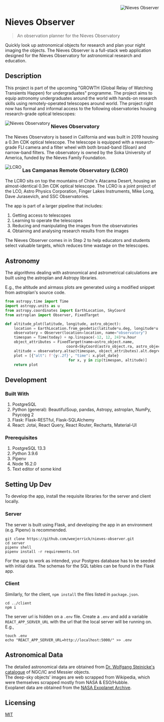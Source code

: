 <img src="https://i.ibb.co/17rkNKG/logo192.png" alt="Nieves Observer" align="right">

# Nieves Observer

> An observation planner for the Nieves Observatory

Quickly look up astronomical objects for research and plan your night imaging the objects. The Nieves Observer is a full-stack web application designed for the Nieves Observatory for astronomical research and education.

## Description

This project is part of the upcoming "GROWTH (Global Relay of Watching Transients Happen) for undergraduates" programme. The project aims to equip astronomy undergraduates around the world with hands-on research skills using remotely-operated telescopes around world. The project right now has formal and informal access to the following observatories housing research-grade optical telescopes:

<img align="left" src="https://i.ibb.co/TrxNDnT/nieves-md.jpg" alt="Nieves Observatory">

### Nieves Observatory

The Nieves Observatory is based in California and was built in 2019 housing a 0.3m CDK optical telescope. The telescope is equipped with a research-grade FLI camera and a filter wheel with both broad-band (Sloan) and narrow-band filters. The observatory is owned by the Soka University of America, funded by the Nieves Family Foundation.

  <img align="left" src="https://i.ibb.co/jLZzBq0/lcro-md.jpg" alt="LCRO">

### Las Campanas Remote Observatory (LCRO)

The LCRO sits on top the mountains of Chile's Atacama Desert, housing an almost-identical 0.3m CDK optical telescope. The LCRO is a joint project of the LCO, Astro Physics Corporation, Finger Lakes Instruments, Mike Long, Dave Jurasevich, and SSC Observatories.

The app is part of a larger pipeline that includes:

1. Getting access to telescopes
1. Learning to operate the telescopes
1. Reducing and manipulating the images from the observatories
1. Obtaining and analysing research results from the images

The Nieves Observer comes in in Step 2 to help educators and students select valuable targets, which reduces time wastage on the telescopes.

## Astronomy

The algorithms dealing with astronomical and astrometrical calculations are built using the astroplan and Astropy libraries.

E.g., the altitude and airmass plots are generated using a modified snippet from astroplan's source code.

```python
from astropy.time import Time
import astropy.units as u
from astropy.coordinates import EarthLocation, SkyCoord
from astroplan import Observer, FixedTarget

def altitude_plot(latitude, longitude, astro_object):
    location = EarthLocation.from_geodetic(latitude*u.deg, longitude*u.deg)
    observatory = Observer(location=location, name="observatory")
    timespan = Time(today) + np.linspace(-12, 12, 24)*u.hour
    object_attributes = FixedTarget(name=astro_object.name,
                            coord=SkyCoord(astro_object.ra, astro_object.dec, frame='icrs'))
    altitude = observatory.altaz(timespan, object_attributes).alt.degree
    plot = [{"alt": f'{y:.2f}', "time": x.plot_date}
                             for x, y in zip(timespan, altitude)]
    return plot
```

## Development

### Built With

1. PostgreSQL
1. Python (general): BeautifulSoup, pandas, Astropy, astroplan, NumPy, Psycopg 2
1. Flask: Flask-RESTful, Flask-SQLAlchemy
1. React: Jotai, React Query, React Router, Recharts, Material-UI

### Prerequisites

1. PostgreSQL 13.3
1. Python 3.9.6
1. Pipenv
1. Node 16.2.0
1. Text editor of some kind

## Setting Up Dev

To develop the app, install the requisite libraries for the server and client locally.

### Server

The server is built using Flask, and developing the app in an environment (e.g. Pipenv) is recommended.

```shell
git clone https://github.com/weejerrick/nieves-observer.git
cd server
pipenv shell
pipenv install -r requirements.txt
```

For the app to work as intended, your Postgres database has to be seeded with initial data. The schemas for the SQL tables can be found in the Flask app.

### Client

Similarly, for the client, `npm install` the files listed in `package.json`.

```shell
cd ../client
npm i
```

The server url is hidden on a `.env` file. Create a `.env` and add a variable `REACT_APP_SERVER_URL` with the url that the local server will be running on. E.g.,

```shell
touch .env
echo "REACT_APP_SERVER_URL=http://localhost:5000/" >> .env
```

## Astronomical Data

The detailed astronomical data are obtained from [Dr. Wolfgang Steinicke's catalogue](http://www.klima-luft.de/steinicke/ngcic/ngcic_e.htm) of NGC/IC and Messier objects.\
The deep-sky objects' images are web scrapped from Wikipedia, which were themselves scrapped mostly from NASA & ESO/Hubble.\
Exoplanet data are obtained from the [NASA Exoplanet Archive](https://exoplanetarchive.ipac.caltech.edu/).

## Licensing

[MIT](https://choosealicense.com/licenses/mit/)
